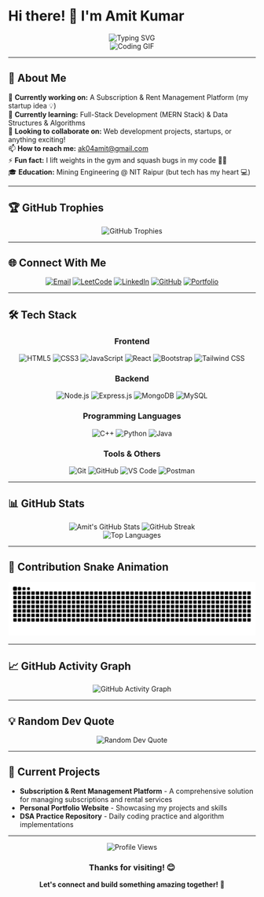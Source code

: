 # Hi there! 👋 I'm Amit Kumar

<div align="center">
  <img src="https://readme-typing-svg.herokuapp.com?font=Fira+Code&weight=600&size=28&pause=1000&color=00D9FF&center=true&vCenter=true&random=false&width=600&lines=Full-Stack+Developer+%F0%9F%9A%80;Mining+Engineer+%40+NIT+Raipur+%E2%9B%8F%EF%B8%8F;Problem+Solver+%F0%9F%A7%A9;Tech+Enthusiast+%F0%9F%92%BB" alt="Typing SVG" />
</div>

<div align="center">
  <img src="https://media.giphy.com/media/qgQUggAC3Pfv687qPC/giphy.gif" width="400" alt="Coding GIF">
</div>

---

## 🚀 About Me

🔭 **Currently working on:** A Subscription & Rent Management Platform (my startup idea 💡)  
🌱 **Currently learning:** Full-Stack Development (MERN Stack) & Data Structures & Algorithms  
👯 **Looking to collaborate on:** Web development projects, startups, or anything exciting!  
📫 **How to reach me:** ak04amit@gmail.com  
⚡ **Fun fact:** I lift weights in the gym and squash bugs in my code 🐛💪  
🎓 **Education:** Mining Engineering @ NIT Raipur (but tech has my heart 💻)

---

## 🏆 GitHub Trophies
<div align="center">
  <img src="https://github-profile-trophy.vercel.app/?username=ak04amit&theme=darkhub&no-frame=true&no-bg=true&margin-w=4&column=7" alt="GitHub Trophies" />
</div>

---

## 🌐 Connect With Me

<div align="center">
  
[![Email](https://img.shields.io/badge/Gmail-D14836?style=for-the-badge&logo=gmail&logoColor=white)](mailto:ak04amit@gmail.com)
[![LeetCode](https://img.shields.io/badge/LeetCode-FFA116?style=for-the-badge&logo=leetcode&logoColor=black)](https://leetcode.com/ak04amit)
[![LinkedIn](https://img.shields.io/badge/LinkedIn-0077B5?style=for-the-badge&logo=linkedin&logoColor=white)](https://linkedin.com/in/ak04amit)
[![GitHub](https://img.shields.io/badge/GitHub-100000?style=for-the-badge&logo=github&logoColor=white)](https://github.com/ak04amit)
[![Portfolio](https://img.shields.io/badge/Portfolio-FF5722?style=for-the-badge&logo=todoist&logoColor=white)](https://ak04amit.github.io)

</div>

---

## 🛠️ Tech Stack

<div align="center">

### Frontend
![HTML5](https://img.shields.io/badge/HTML5-E34F26?style=for-the-badge&logo=html5&logoColor=white)
![CSS3](https://img.shields.io/badge/CSS3-1572B6?style=for-the-badge&logo=css3&logoColor=white)
![JavaScript](https://img.shields.io/badge/JavaScript-F7DF1E?style=for-the-badge&logo=javascript&logoColor=black)
![React](https://img.shields.io/badge/React-20232A?style=for-the-badge&logo=react&logoColor=61DAFB)
![Bootstrap](https://img.shields.io/badge/Bootstrap-563D7C?style=for-the-badge&logo=bootstrap&logoColor=white)
![Tailwind CSS](https://img.shields.io/badge/Tailwind_CSS-38B2AC?style=for-the-badge&logo=tailwind-css&logoColor=white)

### Backend
![Node.js](https://img.shields.io/badge/Node.js-43853D?style=for-the-badge&logo=node.js&logoColor=white)
![Express.js](https://img.shields.io/badge/Express.js-404D59?style=for-the-badge)
![MongoDB](https://img.shields.io/badge/MongoDB-4EA94B?style=for-the-badge&logo=mongodb&logoColor=white)
![MySQL](https://img.shields.io/badge/MySQL-005C84?style=for-the-badge&logo=mysql&logoColor=white)

### Programming Languages
![C++](https://img.shields.io/badge/C%2B%2B-00599C?style=for-the-badge&logo=c%2B%2B&logoColor=white)
![Python](https://img.shields.io/badge/Python-3776AB?style=for-the-badge&logo=python&logoColor=white)
![Java](https://img.shields.io/badge/Java-ED8B00?style=for-the-badge&logo=openjdk&logoColor=white)

### Tools & Others
![Git](https://img.shields.io/badge/GIT-E44C30?style=for-the-badge&logo=git&logoColor=white)
![GitHub](https://img.shields.io/badge/GitHub-100000?style=for-the-badge&logo=github&logoColor=white)
![VS Code](https://img.shields.io/badge/Visual_Studio_Code-0078D4?style=for-the-badge&logo=visual%20studio%20code&logoColor=white)
![Postman](https://img.shields.io/badge/Postman-FF6C37?style=for-the-badge&logo=postman&logoColor=white)

</div>

---

## 📊 GitHub Stats

<div align="center">
  <img src="https://github-readme-stats.vercel.app/api?username=ak04amit&show_icons=true&theme=tokyonight&hide_border=true&count_private=true" alt="Amit's GitHub Stats" />
  <img src="https://github-readme-streak-stats.herokuapp.com/?user=ak04amit&theme=tokyonight&hide_border=true" alt="GitHub Streak" />
</div>

<div align="center">
  <img src="https://github-readme-stats.vercel.app/api/top-langs/?username=ak04amit&layout=compact&theme=tokyonight&hide_border=true&langs_count=8" alt="Top Languages" />
</div>

---

## 🐍 Contribution Snake Animation

<div align="center">
  <img src="https://raw.githubusercontent.com/ak04amit/ak04amit/output/github-contribution-grid-snake.svg" alt="Snake Animation" />
</div>

---

## 📈 GitHub Activity Graph

<div align="center">
  <img src="https://github-readme-activity-graph.vercel.app/graph?username=ak04amit&theme=tokyo-night&hide_border=true" alt="GitHub Activity Graph" />
</div>

---

## 💡 Random Dev Quote

<div align="center">
  <img src="https://quotes-github-readme.vercel.app/api?type=horizontal&theme=tokyonight" alt="Random Dev Quote" />
</div>

---

## 🚀 Current Projects

- **Subscription & Rent Management Platform** - A comprehensive solution for managing subscriptions and rental services
- **Personal Portfolio Website** - Showcasing my projects and skills
- **DSA Practice Repository** - Daily coding practice and algorithm implementations

---

<div align="center">
  <img src="https://komarev.com/ghpvc/?username=ak04amit&label=Profile%20Views&color=0e75b6&style=flat" alt="Profile Views" />
</div>

<div align="center">
  
### Thanks for visiting! 😊
  
**Let's connect and build something amazing together!** 🚀
  
</div>
